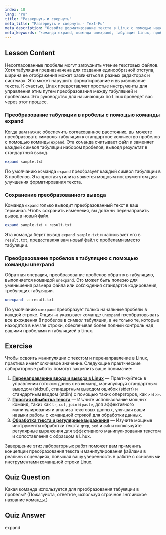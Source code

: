 ```yaml
---
index: 10
lang: "ru"
title: "Развернуть и свернуть"
meta_title: "Развернуть и свернуть - Text-Fu"
meta_description: "Освойте форматирование текста в Linux с помощью нашего руководства по командам expand и unexpand. Узнайте, как преобразовывать табуляцию в пробелы и обратно для единообразного макета файлов."
meta_keywords: "команда expand, команда unexpand, табуляция Linux, пробелы Linux, форматирование текста, учебник Linux, Linux для начинающих, руководство Linux"
---
```


## Lesson Content

Несогласованные пробелы могут затруднить чтение текстовых файлов. Хотя табуляция предназначена для создания единообразной отступа, ширина ее отображения может различаться в разных редакторах и системах. Это может нарушить форматирование и выравнивание текста. К счастью, Linux предоставляет простые инструменты для управления этим путем преобразования между табуляцией и пробелами. Это руководство для начинающих по Linux проведет вас через этот процесс.

### Преобразование табуляции в пробелы с помощью команды expand

Когда вам нужно обеспечить согласованное расстояние, вы можете преобразовать символы табуляции в стандартное количество пробелов с помощью команды `expand`. Эта команда считывает файл и заменяет каждый символ табуляции набором пробелов, выводя результат в стандартный вывод.

```bash
expand sample.txt
```

По умолчанию команда `expand` преобразует каждый символ табуляции в 8 пробелов. Эта простая утилита является мощным инструментом для улучшения форматирования текста.

### Сохранение преобразованного вывода

Команда `expand` только выводит преобразованный текст в ваш терминал. Чтобы сохранить изменения, вы должны перенаправить вывод в новый файл.

```bash
expand sample.txt > result.txt
```

Эта команда берет вывод `expand sample.txt` и записывает его в `result.txt`, предоставляя вам новый файл с пробелами вместо табуляции.

### Преобразование пробелов в табуляцию с помощью команды unexpand

Обратная операция, преобразование пробелов обратно в табуляцию, выполняется командой `unexpand`. Это может быть полезно для уменьшения размера файла или соблюдения стандартов кодирования, требующих табуляции.

```bash
unexpand -a result.txt
```

По умолчанию `unexpand` преобразует только начальные пробелы в каждой строке. Опция `-a` указывает команде `unexpand` преобразовывать все вхождения 8 пробелов в символ табуляции, а не только те, которые находятся в начале строки, обеспечивая более полный контроль над вашими пробелами и табуляцией в Linux.

## Exercise

Чтобы освоить манипуляции с текстом и перенаправление в Linux, практика имеет ключевое значение. Следующие практические лабораторные работы помогут закрепить ваше понимание:

1. **[Перенаправление ввода и вывода в Linux](https://labex.io/ru/labs/comptia-redirecting-input-and-output-in-linux-590840)** — Практикуйтесь в управлении потоком данных из команд, манипулируя стандартным выводом (stdout), стандартным выводом ошибок (stderr) и стандартным вводом (stdin) с помощью таких операторов, как `>` и `>>`.
2. **[Простая обработка текста](https://labex.io/ru/labs/linux-simple-text-processing-18004)** — Изучите использование мощных команд, таких как `tr`, `col`, `join` и `paste`, для эффективного манипулирования и анализа текстовых данных, улучшая ваши навыки работы с командной строкой для обработки данных.
3. **[Обработка текста и регулярные выражения](https://labex.io/ru/labs/linux-text-processing-and-regular-expressions-18003)** — Изучите мощные инструменты обработки текста `grep`, `sed` и `awk` и используйте регулярные выражения для эффективного манипулирования текстом и сопоставления с образцом в Linux.

Завершение этих лабораторных работ поможет вам применить концепции преобразования текста и манипулирования файлами в реальных сценариях, повышая вашу уверенность в работе с основными инструментами командной строки Linux.

## Quiz Question

Какая команда используется для преобразования табуляции в пробелы? (Пожалуйста, ответьте, используя строчное английское название команды.)

## Quiz Answer

expand
